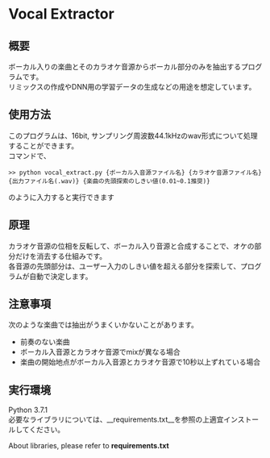 ﻿# Vocal Extractor    
## 概要
ボーカル入りの楽曲とそのカラオケ音源からボーカル部分のみを抽出するプログラムです。  
リミックスの作成やDNN用の学習データの生成などの用途を想定しています。


## 使用方法     
このプログラムは、16bit, サンプリング周波数44.1kHzのwav形式について処理することができます。  
コマンドで、
```
>> python vocal_extract.py {ボーカル入音源ファイル名} {カラオケ音源ファイル名} {出力ファイル名(.wav)} {楽曲の先頭探索のしきい値(0.01~0.1推奨)}  
```
のように入力すると実行できます    


## 原理
カラオケ音源の位相を反転して、ボーカル入り音源と合成することで、オケの部分だけを消去する仕組みです。  
各音源の先頭部分は、ユーザー入力のしきい値を超える部分を探索して、プログラムが自動で決定します。    


## 注意事項  
次のような楽曲では抽出がうまくいかないことがあります。  
- 前奏のない楽曲  
- ボーカル入音源とカラオケ音源でmixが異なる場合  
- 楽曲の開始地点がボーカル入音源とカラオケ音源で10秒以上ずれている場合    


## 実行環境  
Python 3.7.1  
必要なライブラリについては、__requirements.txt__を参照の上適宜インストールしてください。    

About libraries, please refer to __requirements.txt__
